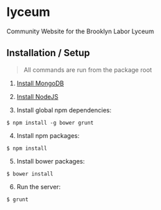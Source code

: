 # lyceum
Community Website for the Brooklyn Labor Lyceum

## Installation / Setup

> All commands are run from the package root

1. <a href="http://docs.mongodb.org/manual/installation/" target="_blank">Install MongoDB</a>

2. <a href="https://nodejs.org/download/" target="_blank">Install NodeJS</a>

3. Install global npm dependencies:

  ```
  $ npm install -g bower grunt
  ```

4. Install npm packages:

  ```
  $ npm install
  ```

5. Install bower packages:

  ```
  $ bower install
  ```

6. Run the server:

  ```
  $ grunt
  ```
